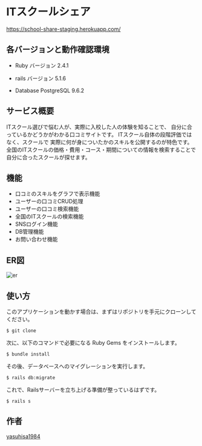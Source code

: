 ITスクールシェア
====
https://school-share-staging.herokuapp.com/



## 各バージョンと動作確認環境

* Ruby バージョン 2.4.1

* rails バージョン 5.1.6

* Database PostgreSQL 9.6.2



## サービス概要
ITスクール選びで悩む人が、実際に入校した人の体験を知ることで、
自分に合っているかどうかがわかる口コミサイトです。
ITスクール自体の段階評価ではなく、スクールで
実際に何が身についたかのスキルを公開するのが特色です。
全国のITスクールの価格・費用・コース・期間についての情報を検索することで
自分に合ったスクールが探せます。



## 機能
- 口コミのスキルをグラフで表示機能
- ユーザーの口コミCRUD処理
- ユーザーの口コミ検索機能
- 全国のITスクールの検索機能
- SNSログイン機能
- DB管理機能
- お問い合わせ機能



## ER図
![er](http://amecomi.boo.jp/school-share/images/er.png)



## 使い方
このアプリケーションを動かす場合は、まずはリポジトリを手元にクローンしてください。

```
$ git clone
```

次に、以下のコマンドで必要になる Ruby Gems をインストールします。

```
$ bundle install
```

その後、データベースへのマイグレーションを実行します。

```
$ rails db:migrate
```

これで、Railsサーバーを立ち上げる準備が整っているはずです。

```
$ rails s
```


## 作者
[yasuhisa1984](https://github.com/yasuhisa1984/)
